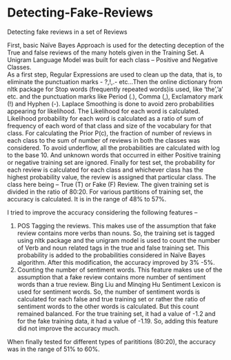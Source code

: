 # Detecting-Fake-Reviews
Detecting fake reviews in a set of Reviews

First, basic Naïve Bayes Approach is used for the detecting deception of the True  and false reviews of the many hotels given in the Training Set. A Unigram Language Model was built for each class – Positive and Negative Classes.   
As a first step, Regular Expressions are used to clean up the data, that is, to eliminate the punctuation marks - ?,!,.- etc…Then the online dictionary from nltk package for Stop words (frequently repeated words)is used, like ‘the’,’a’ etc. and the punctuation marks like Period (.), Comma (,), Exclamatory mark (!) and Hyphen (-). Laplace Smoothing is done to avoid zero probabilities appearing for likelihood. The Likelihood for each word is calculated. Likelihood probability for each word is calculated as a ratio of sum of  frequency of each word of that class and size of the vocabulary for that class. For calculating the Prior P(c), the fraction of number of reviews in each class to the sum of number of reviews in both the classes was considered. To avoid underflow, all the probabilities are calculated with log to the base 10. And unknown words that occurred in either Positive training or negative training set are ignored. Finally for test set, the probability for each review is calculated for each class and whichever class has the highest probability value, the review is assigned that particular class. The class here being – True (T) or Fake (F) Review. The given training set is divided in the ratio of 80:20. For various partitions of training set, the accuracy is calculated. It is in the range of 48% to 57%. 

I tried to improve the accuracy considering the following features – 

1. POS Tagging the reviews. This makes use of the assumption that fake review contains more  verbs than nouns. So, the training set is tagged using nltk package and the unigram model is used to count the number of Verb and noun related tags in the true and false training set. This probability is added to the probabilities considered in Naïve Bayes algorithm. After this modification, the accuracy improved by 3% -5%. 
2. Counting the number of sentiment words. This feature makes use of the assumption that a fake review contains more number of sentiment words than a true review. Bing Liu and Minqing Hu Sentiment Lexicon is used for sentiment words. So, the number of sentiment words is calculated for each false and true training set or rather the ratio of sentiment words to the other words is calculated. But this count remained balanced. For the true training set, it had a value of -1.2 and for the fake training data, it had a value of -1.19. So, adding this feature did not improve the accuracy much.

When finally tested for different types of parititions (80:20), the accuracy was in the range of 51% to 60%.
